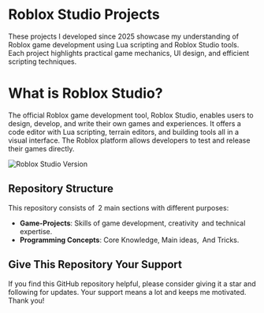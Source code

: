 # Roblox Studio Projects

These projects I developed since 2025 showcase my understanding of Roblox game development using Lua scripting and Roblox Studio tools. Each project highlights practical game mechanics, UI design, and efficient scripting techniques.

# What is Roblox Studio?
The official Roblox game development tool, Roblox Studio, enables users to design, develop, and write their own games and experiences. It offers a code editor with Lua scripting, terrain editors, and building tools all in a visual interface. The Roblox platform allows developers to test and release their games directly.

![Roblox Studio Version](https://img.shields.io/badge/Version-677-blue)

## Repository Structure

This repository consists of 2 main sections with different purposes:
-   **Game-Projects**: Skills of game development, creativity and technical expertise.
-   **Programming Concepts**: Core Knowledge, Main ideas, And Tricks.
## Give This Repository Your Support

[](https://github.com/Jagaradoz/C-Projects#give-this-repository-your-support)

If you find this GitHub repository helpful, please consider giving it a star and following for updates. Your support means a lot and keeps me motivated. Thank you!
